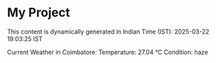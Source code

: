 # My Project

This content is dynamically generated in Indian Time (IST): 2025-03-22 19:03:25 IST


Current Weather in Coimbatore:
Temperature: 27.04 °C
Condition: haze
